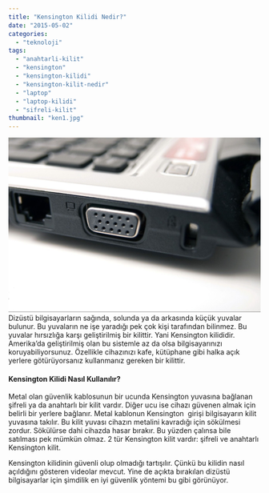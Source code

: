 ```yaml
---
title: "Kensington Kilidi Nedir?"
date: "2015-05-02"
categories: 
  - "teknoloji"
tags: 
  - "anahtarli-kilit"
  - "kensington"
  - "kensington-kilidi"
  - "kensington-kilit-nedir"
  - "laptop"
  - "laptop-kilidi"
  - "sifreli-kilit"
thumbnail: "ken1.jpg"
---
```


![Kensington kilidi](images/kensitng-ton-e1430580373135.jpg)Dizüstü bilgisayarların sağında, solunda ya da arkasında küçük yuvalar bulunur. Bu yuvaların ne işe yaradığı pek çok kişi tarafından bilinmez. Bu yuvalar hırsızlığa karşı geliştirilmiş bir kilittir. Yani Kensington kilididir. Amerika’da geliştirilmiş olan bu sistemle az da olsa bilgisayarınızı koruyabiliyorsunuz. Özellikle cihazınızı kafe, kütüphane gibi halka açık yerlere götürüyorsanız kullanmanız gereken bir kilittir.

#### Kensington Kilidi Nasıl Kullanılır?

Metal olan güvenlik kablosunun bir ucunda Kensington yuvasına bağlanan şifreli ya da anahtarlı bir kilit vardır. Diğer ucu ise cihazı güvenen almak için belirli bir yerlere bağlanır. Metal kablonun Kensington  girişi bilgisayarın kilit yuvasına takılır. Bu kilit yuvası cihazın metalini kavradığı için sökülmesi zordur. Sökülürse dahi cihazda hasar bırakır. Bu yüzden çalınsa bile satılması pek mümkün olmaz. 2 tür Kensington kilit vardır: şifreli ve anahtarlı Kensington kilit.

Kensington kilidinin güvenli olup olmadığı tartışılır. Çünkü bu kilidin nasıl açıldığını gösteren videolar mevcut. Yine de açıkta bırakılan dizüstü bilgisayarlar için şimdilik en iyi güvenlik yöntemi bu gibi görünüyor.
